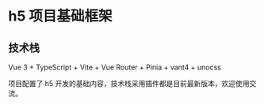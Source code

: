# h5 项目基础框架

## 技术栈

Vue 3 + TypeScript + Vite + Vue Router + Pinia + vant4 + unocss

项目配置了 h5 开发的基础内容，技术栈采用插件都是目前最新版本，欢迎使用交流。
